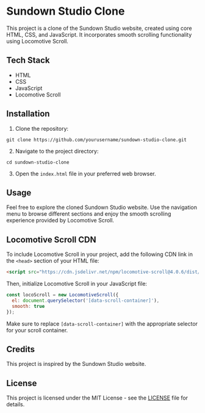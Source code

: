 # Sundown Studio Clone

This project is a clone of the Sundown Studio website, created using core HTML, CSS, and JavaScript. It incorporates smooth scrolling functionality using Locomotive Scroll.

## Tech Stack

- HTML
- CSS
- JavaScript
- Locomotive Scroll

## Installation

1. Clone the repository:

```
git clone https://github.com/yourusername/sundown-studio-clone.git
```

2. Navigate to the project directory:

```
cd sundown-studio-clone
```

3. Open the `index.html` file in your preferred web browser.

## Usage

Feel free to explore the cloned Sundown Studio website. Use the navigation menu to browse different sections and enjoy the smooth scrolling experience provided by Locomotive Scroll.

## Locomotive Scroll CDN

To include Locomotive Scroll in your project, add the following CDN link in the `<head>` section of your HTML file:

```html
<script src="https://cdn.jsdelivr.net/npm/locomotive-scroll@4.0.6/dist/locomotive-scroll.min.js"></script>
```

Then, initialize Locomotive Scroll in your JavaScript file:

```javascript
const locoScroll = new LocomotiveScroll({
  el: document.querySelector('[data-scroll-container]'),
  smooth: true
});
```

Make sure to replace `[data-scroll-container]` with the appropriate selector for your scroll container.

## Credits

This project is inspired by the Sundown Studio website.

## License

This project is licensed under the MIT License - see the [LICENSE](LICENSE) file for details.
